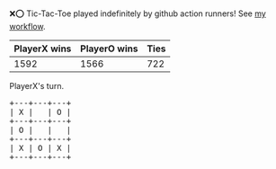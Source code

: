 :x::o: Tic-Tac-Toe played indefinitely by github action runners! See [my workflow](.github/workflows/play.yaml).

|PlayerX wins|PlayerO wins|Ties|
|-|-|-|
|1592|1566|722|

PlayerX's turn.

<pre>
+---+---+---+
| X |   | O |
+---+---+---+
| O |   |   |
+---+---+---+
| X | O | X |
+---+---+---+
</pre>